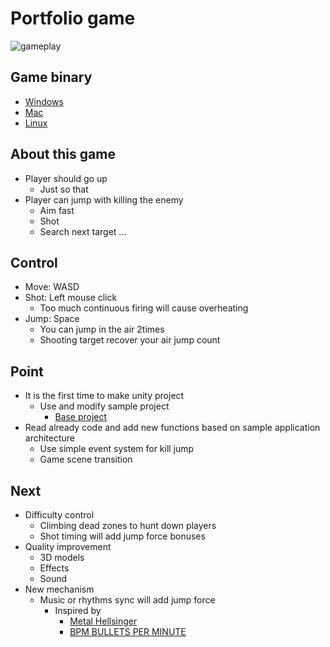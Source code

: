 # Portfolio game

![gameplay](/doc/video/gameplay.gif)

## Game binary

- [Windows](https://github.com/dksng/up-walk/releases/download/v0.1.0/up-walk_v0.1.0_win.zip)
- [Mac](https://github.com/dksng/up-walk/releases/download/v0.1.0/up-walk_v0.1.0_mac.zip)
- [Linux](https://github.com/dksng/up-walk/releases/download/v0.1.0/up-walk_v0.1.0_linux.zip)

## About this game

- Player should go up
  - Just so that
- Player can jump with killing the enemy
  - Aim fast
  - Shot
  - Search next target ...

## Control

- Move: WASD
- Shot: Left mouse click
  - Too much continuous firing will cause overheating
- Jump: Space
  - You can jump in the air 2times
  - Shooting target recover your air jump count

## Point

- It is the first time to make unity project
  - Use and modify sample project
    - [Base project](https://learn.unity.com/project/fps-template)
- Read already code and add new functions based on sample application architecture
  - Use simple event system for kill jump
  - Game scene transition

## Next

- Difficulty control
  - Climbing dead zones to hunt down players
  - Shot timing will add jump force bonuses
- Quality improvement
  - 3D models
  - Effects
  - Sound
- New mechanism
  - Music or rhythms sync will add jump force
    - Inspired by
      - [Metal Hellsinger](https://store.steampowered.com/app/1061910/Metal_Hellsinger/)
      - [BPM BULLETS PER MINUTE](https://store.steampowered.com/app/1286350/BPM_BULLETS_PER_MINUTE/)
